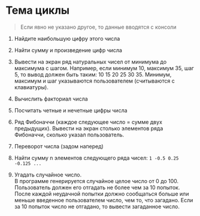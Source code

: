 # Тема циклы

> Если явно не указано другое, то данные вводятся с консоли

1. Найдите наибольшую цифру этого числа

2. Найти сумму и произведение цифр числа

3. Вывести на экран ряд натуральных чисел от минимума до максимума с шагом. Например, если минимум 10, максимум 35, шаг 5, то вывод должен быть таким: 10 15 20 25 30 35. Минимум, максимум и шаг указываются пользователем (считываются с клавиатуры).

4. Вычислить факториал числа

5. Посчитать четные и нечетные цифры числа

6. Ряд Фибоначчи (каждое следующее число = сумме двух предыдущих). Вывести на экран столько элементов ряда Фибоначчи, сколько указал пользователь.

7. Переворот числа (задом наперед)

8. Найти сумму n элементов следующего ряда чисел: ``1 -0.5 0.25 -0.125 ...``

9. Угадать случайное число.<br/>
В программе генерируется случайное целое число от 0 до 100. Пользователь должен его отгадать не более чем за 10 попыток. После каждой неудачной попытки должно сообщаться больше или меньше введенное пользователем число, чем то, что загадано. Если за 10 попыток число не отгадано, то вывести загаданное число.